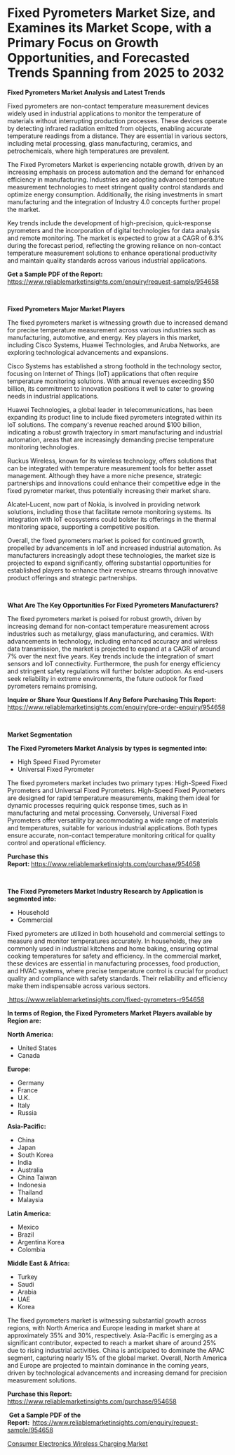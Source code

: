 <p><h1>Fixed Pyrometers Market Size, and Examines its Market Scope, with a Primary Focus on Growth Opportunities, and Forecasted Trends Spanning from 2025 to 2032</h1></p><p><strong>Fixed Pyrometers Market Analysis and Latest Trends</strong></p>
<p><p>Fixed pyrometers are non-contact temperature measurement devices widely used in industrial applications to monitor the temperature of materials without interrupting production processes. These devices operate by detecting infrared radiation emitted from objects, enabling accurate temperature readings from a distance. They are essential in various sectors, including metal processing, glass manufacturing, ceramics, and petrochemicals, where high temperatures are prevalent.</p><p>The Fixed Pyrometers Market is experiencing notable growth, driven by an increasing emphasis on process automation and the demand for enhanced efficiency in manufacturing. Industries are adopting advanced temperature measurement technologies to meet stringent quality control standards and optimize energy consumption. Additionally, the rising investments in smart manufacturing and the integration of Industry 4.0 concepts further propel the market.</p><p>Key trends include the development of high-precision, quick-response pyrometers and the incorporation of digital technologies for data analysis and remote monitoring. The market is expected to grow at a CAGR of 6.3% during the forecast period, reflecting the growing reliance on non-contact temperature measurement solutions to enhance operational productivity and maintain quality standards across various industrial applications.</p></p>
<p><strong>Get a Sample PDF of the Report:&nbsp;</strong> <a href="https://www.reliablemarketinsights.com/enquiry/request-sample/954658?utm_campaign=2183&utm_medium=2&utm_source=Github&utm_content=ia&utm_term=07032025&utm_id=fixed-pyrometers">https://www.reliablemarketinsights.com/enquiry/request-sample/954658</a></p>
<p>&nbsp;</p>
<p><strong>Fixed Pyrometers Major Market Players</strong></p>
<p><p>The fixed pyrometers market is witnessing growth due to increased demand for precise temperature measurement across various industries such as manufacturing, automotive, and energy. Key players in this market, including Cisco Systems, Huawei Technologies, and Aruba Networks, are exploring technological advancements and expansions.</p><p>Cisco Systems has established a strong foothold in the technology sector, focusing on Internet of Things (IoT) applications that often require temperature monitoring solutions. With annual revenues exceeding $50 billion, its commitment to innovation positions it well to cater to growing needs in industrial applications.</p><p>Huawei Technologies, a global leader in telecommunications, has been expanding its product line to include fixed pyrometers integrated within its IoT solutions. The company's revenue reached around $100 billion, indicating a robust growth trajectory in smart manufacturing and industrial automation, areas that are increasingly demanding precise temperature monitoring technologies.</p><p>Ruckus Wireless, known for its wireless technology, offers solutions that can be integrated with temperature measurement tools for better asset management. Although they have a more niche presence, strategic partnerships and innovations could enhance their competitive edge in the fixed pyrometer market, thus potentially increasing their market share.</p><p>Alcatel-Lucent, now part of Nokia, is involved in providing network solutions, including those that facilitate remote monitoring systems. Its integration with IoT ecosystems could bolster its offerings in the thermal monitoring space, supporting a competitive position.</p><p>Overall, the fixed pyrometers market is poised for continued growth, propelled by advancements in IoT and increased industrial automation. As manufacturers increasingly adopt these technologies, the market size is projected to expand significantly, offering substantial opportunities for established players to enhance their revenue streams through innovative product offerings and strategic partnerships.</p></p>
<p>&nbsp;</p>
<p><strong>What Are The Key Opportunities For Fixed Pyrometers Manufacturers?</strong></p>
<p><p>The fixed pyrometers market is poised for robust growth, driven by increasing demand for non-contact temperature measurement across industries such as metallurgy, glass manufacturing, and ceramics. With advancements in technology, including enhanced accuracy and wireless data transmission, the market is projected to expand at a CAGR of around 7% over the next five years. Key trends include the integration of smart sensors and IoT connectivity. Furthermore, the push for energy efficiency and stringent safety regulations will further bolster adoption. As end-users seek reliability in extreme environments, the future outlook for fixed pyrometers remains promising.</p></p>
<p><strong>Inquire or Share Your Questions If Any Before Purchasing This Report:</strong> <a href="https://www.reliablemarketinsights.com/enquiry/pre-order-enquiry/954658?utm_campaign=2183&utm_medium=2&utm_source=Github&utm_content=ia&utm_term=07032025&utm_id=fixed-pyrometers">https://www.reliablemarketinsights.com/enquiry/pre-order-enquiry/954658</a></p>
<p>&nbsp;</p>
<p><strong>Market Segmentation</strong></p>
<p><strong>The Fixed Pyrometers Market Analysis by types is segmented into:</strong></p>
<p><ul><li>High Speed Fixed Pyrometer</li><li>Universal Fixed Pyrometer</li></ul></p>
<p><p>The fixed pyrometers market includes two primary types: High-Speed Fixed Pyrometers and Universal Fixed Pyrometers. High-Speed Fixed Pyrometers are designed for rapid temperature measurements, making them ideal for dynamic processes requiring quick response times, such as in manufacturing and metal processing. Conversely, Universal Fixed Pyrometers offer versatility by accommodating a wide range of materials and temperatures, suitable for various industrial applications. Both types ensure accurate, non-contact temperature monitoring critical for quality control and operational efficiency.</p></p>
<p><strong>Purchase this Report:&nbsp;</strong><a href="https://www.reliablemarketinsights.com/purchase/954658?utm_campaign=2183&utm_medium=2&utm_source=Github&utm_content=ia&utm_term=07032025&utm_id=fixed-pyrometers">https://www.reliablemarketinsights.com/purchase/954658</a></p>
<p>&nbsp;</p>
<p><strong>The Fixed Pyrometers Market Industry Research by Application is segmented into:</strong></p>
<p><ul><li>Household</li><li>Commercial</li></ul></p>
<p><p>Fixed pyrometers are utilized in both household and commercial settings to measure and monitor temperatures accurately. In households, they are commonly used in industrial kitchens and home baking, ensuring optimal cooking temperatures for safety and efficiency. In the commercial market, these devices are essential in manufacturing processes, food production, and HVAC systems, where precise temperature control is crucial for product quality and compliance with safety standards. Their reliability and efficiency make them indispensable across various sectors.</p></p>
<p><a href="https://www.reliablemarketinsights.com/fixed-pyrometers-r954658?utm_campaign=2183&utm_medium=2&utm_source=Github&utm_content=ia&utm_term=07032025&utm_id=fixed-pyrometers">&nbsp;https://www.reliablemarketinsights.com/fixed-pyrometers-r954658</a></p>
<p><strong>In terms of Region, the Fixed Pyrometers Market Players available by Region are:</strong></p>
<p>
    <p> <strong> North America: </strong>
        <ul>
            <li>United States</li>
            <li>Canada</li>
        </ul>
        </p> 
    <p> <strong> Europe: </strong>
        <ul>
            <li>Germany</li>
            <li>France</li>
            <li>U.K.</li>
            <li>Italy</li>
            <li>Russia</li>
        </ul>
        </p> 
    <p> <strong> Asia-Pacific: </strong>
        <ul>
            <li>China</li>
            <li>Japan</li>
            <li>South Korea</li>
            <li>India</li>
            <li>Australia</li>
            <li>China Taiwan</li>
            <li>Indonesia</li>
            <li>Thailand</li>
            <li>Malaysia</li>
        </ul>
        </p> 
    <p> <strong> Latin America: </strong>
        <ul>
            <li>Mexico</li>
            <li>Brazil</li>
            <li>Argentina Korea</li>
            <li>Colombia</li>
        </ul>
        </p> 
    <p> <strong> Middle East & Africa: </strong>
        <ul>
            <li>Turkey</li>
            <li>Saudi</li>
            <li>Arabia</li>
            <li>UAE</li>
            <li>Korea</li>
        </ul>
    </p>
    </p>
<p><p>The fixed pyrometers market is witnessing substantial growth across regions, with North America and Europe leading in market share at approximately 35% and 30%, respectively. Asia-Pacific is emerging as a significant contributor, expected to reach a market share of around 25% due to rising industrial activities. China is anticipated to dominate the APAC segment, capturing nearly 15% of the global market. Overall, North America and Europe are projected to maintain dominance in the coming years, driven by technological advancements and increasing demand for precision measurement solutions.</p></p>
<p><strong>Purchase this Report: </strong><a href="https://www.reliablemarketinsights.com/purchase/954658?utm_campaign=2183&utm_medium=2&utm_source=Github&utm_content=ia&utm_term=07032025&utm_id=fixed-pyrometers">https://www.reliablemarketinsights.com/purchase/954658</a></p>
<p>&nbsp;<strong>Get a Sample PDF of the Report:&nbsp;&nbsp;</strong><a href="https://www.reliablemarketinsights.com/enquiry/request-sample/954658?utm_campaign=2183&utm_medium=2&utm_source=Github&utm_content=ia&utm_term=07032025&utm_id=fixed-pyrometers">https://www.reliablemarketinsights.com/enquiry/request-sample/954658</a></p>
<p><strong></strong></p>
<p><p><a href="https://github.com/pizolina/Market-Research-Report-List-7/blob/main/consumer-electronics-wireless-charging-market.md?utm_campaign=2183&utm_medium=2&utm_source=Github&utm_content=ia&utm_term=07032025&utm_id=fixed-pyrometers">Consumer Electronics Wireless Charging Market</a></p></p>